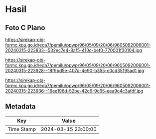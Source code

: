 # Hasil

## Foto C Plano

https://sirekap-obj-formc.kpu.go.id/eda7/pemilu/ppwp/96/05/09/20/06/9605092006001-20240315-223833--532ec7e4-8af5-410c-bef0-770001f30104.jpg

https://sirekap-obj-formc.kpu.go.id/eda7/pemilu/ppwp/96/05/09/20/06/9605092006001-20240315-223928--18f9bd5e-407d-4e90-b355-c0cd35195ad1.jpg

https://sirekap-obj-formc.kpu.go.id/eda7/pemilu/ppwp/96/05/09/20/06/9605092006001-20240315-223936--16ee196d-52be-42c6-9c65-eea9c4c3afdf.jpg


## Metadata

| Key        | Value               |
| ---------- | ------------------- |
| Time Stamp | 2024-03-15 23:00:00 |



